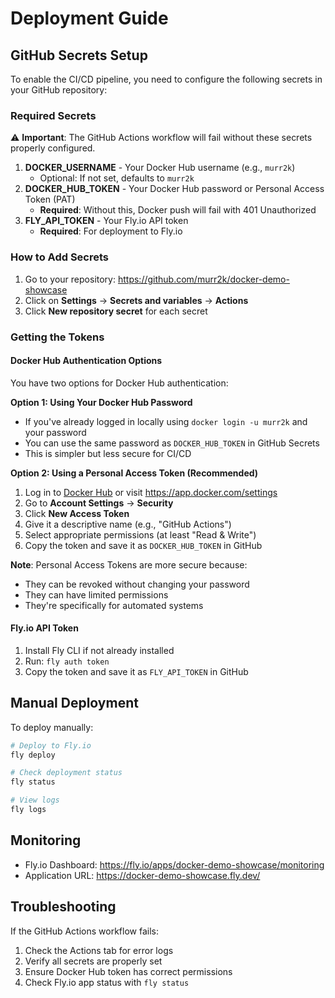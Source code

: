 # Deployment Guide

## GitHub Secrets Setup

To enable the CI/CD pipeline, you need to configure the following secrets in your GitHub repository:

### Required Secrets

⚠️ **Important**: The GitHub Actions workflow will fail without these secrets properly configured.

1. **DOCKER_USERNAME** - Your Docker Hub username (e.g., `murr2k`)
   - Optional: If not set, defaults to `murr2k`
2. **DOCKER_HUB_TOKEN** - Your Docker Hub password or Personal Access Token (PAT)
   - **Required**: Without this, Docker push will fail with 401 Unauthorized
3. **FLY_API_TOKEN** - Your Fly.io API token
   - **Required**: For deployment to Fly.io

### How to Add Secrets

1. Go to your repository: https://github.com/murr2k/docker-demo-showcase
2. Click on **Settings** → **Secrets and variables** → **Actions**
3. Click **New repository secret** for each secret

### Getting the Tokens

#### Docker Hub Authentication Options

You have two options for Docker Hub authentication:

**Option 1: Using Your Docker Hub Password**
- If you've already logged in locally using `docker login -u murr2k` and your password
- You can use the same password as `DOCKER_HUB_TOKEN` in GitHub Secrets
- This is simpler but less secure for CI/CD

**Option 2: Using a Personal Access Token (Recommended)**
1. Log in to [Docker Hub](https://hub.docker.com) or visit https://app.docker.com/settings
2. Go to **Account Settings** → **Security**
3. Click **New Access Token**
4. Give it a descriptive name (e.g., "GitHub Actions")
5. Select appropriate permissions (at least "Read & Write")
6. Copy the token and save it as `DOCKER_HUB_TOKEN` in GitHub

**Note**: Personal Access Tokens are more secure because:
- They can be revoked without changing your password
- They can have limited permissions
- They're specifically for automated systems

#### Fly.io API Token
1. Install Fly CLI if not already installed
2. Run: `fly auth token`
3. Copy the token and save it as `FLY_API_TOKEN` in GitHub

## Manual Deployment

To deploy manually:

```bash
# Deploy to Fly.io
fly deploy

# Check deployment status
fly status

# View logs
fly logs
```

## Monitoring

- Fly.io Dashboard: https://fly.io/apps/docker-demo-showcase/monitoring
- Application URL: https://docker-demo-showcase.fly.dev/

## Troubleshooting

If the GitHub Actions workflow fails:

1. Check the Actions tab for error logs
2. Verify all secrets are properly set
3. Ensure Docker Hub token has correct permissions
4. Check Fly.io app status with `fly status`